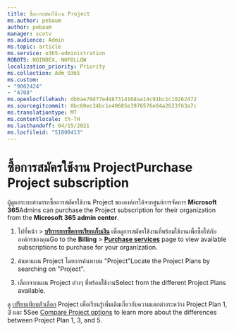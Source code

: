 ```yaml
---
title: ซื้อการสมัครใช้งาน Project
ms.author: pebaum
author: pebaum
manager: scotv
ms.audience: Admin
ms.topic: article
ms.service: o365-administration
ROBOTS: NOINDEX, NOFOLLOW
localization_priority: Priority
ms.collection: Adm_O365
ms.custom:
- "9002424"
- "4708"
ms.openlocfilehash: db6ae70d77ed487314168aa14c91bc1c10262472
ms.sourcegitcommit: 8bc60ec34bc1e40685e3976576e04a2623f63a7c
ms.translationtype: MT
ms.contentlocale: th-TH
ms.lasthandoff: 04/15/2021
ms.locfileid: "51800413"
---
```

# <a name="purchase-project-subscription"></a><span data-ttu-id="b8bb0-102">ซื้อการสมัครใช้งาน Project</span><span class="sxs-lookup"><span data-stu-id="b8bb0-102">Purchase Project subscription</span></span>

<span data-ttu-id="b8bb0-103">ผู้ดูแลระบบสามารถซื้อการสมัครใช้งาน Project ขององค์กรได้จากศูนย์การจัดการ **Microsoft 365**</span><span class="sxs-lookup"><span data-stu-id="b8bb0-103">Admins can purchase the Project subscription for their organization from the **Microsoft 365 admin center**.</span></span>

1. <span data-ttu-id="b8bb0-104">ไปที่หน้า  >  **[บริการการซื้อการเรียกเก็บเงิน](https://admin.microsoft.com/AdminPortal/Home?adminportal=1&msCV=%2BbOQtMNsz0ei8f5z.0.36#/catalog)** เพื่อดูการสมัครใช้งานที่พร้อมใช้งานเพื่อซื้อให้กับองค์กรของคุณ</span><span class="sxs-lookup"><span data-stu-id="b8bb0-104">Go to the **Billing** > **[Purchase services](https://admin.microsoft.com/AdminPortal/Home?adminportal=1&msCV=%2BbOQtMNsz0ei8f5z.0.36#/catalog)** page to view available subscriptions to purchase for your organization.</span></span>

2. <span data-ttu-id="b8bb0-105">ค้นหาแผน Project โดยการค้นหาบน "Project"</span><span class="sxs-lookup"><span data-stu-id="b8bb0-105">Locate the Project Plans by searching on "Project".</span></span>

3. <span data-ttu-id="b8bb0-106">เลือกจากแผน Project ต่างๆ ที่พร้อมใช้งาน</span><span class="sxs-lookup"><span data-stu-id="b8bb0-106">Select from the different Project Plans available.</span></span>

<span data-ttu-id="b8bb0-107">ดู [เปรียบเทียบตัวเลือก](https://products.office.com/project/compare-microsoft-project-management-software?tab=1&OCID=AID2000748_SEM_5j2j5X4B&MarinID=5j2j5X4B|78821275986631|%2Bproject%20%2Bo365|bb|c||1261139959949905|kwd-78821311481635:loc-190&lnkd=Bing_O365SMB_App&msclkid=185eccc165db1d3da290924720afcaa4&ef_id=XoY8vgAAAUTu0Bj8:20200402200513:s) Project เพื่อเรียนรู้เพิ่มเติมเกี่ยวกับความแตกต่างระหว่าง Project Plan 1, 3 และ 5</span><span class="sxs-lookup"><span data-stu-id="b8bb0-107">See [Compare Project options](https://products.office.com/project/compare-microsoft-project-management-software?tab=1&OCID=AID2000748_SEM_5j2j5X4B&MarinID=5j2j5X4B|78821275986631|%2Bproject%20%2Bo365|bb|c||1261139959949905|kwd-78821311481635:loc-190&lnkd=Bing_O365SMB_App&msclkid=185eccc165db1d3da290924720afcaa4&ef_id=XoY8vgAAAUTu0Bj8:20200402200513:s) to learn more about the differences between Project Plan 1, 3, and 5.</span></span>
